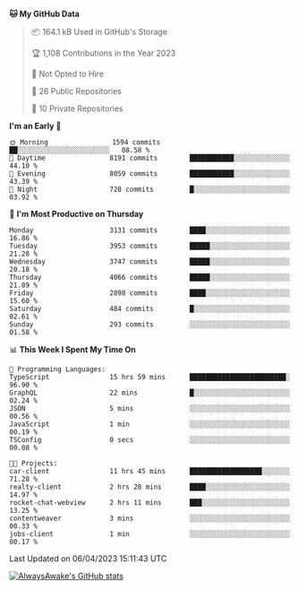 <!--START_SECTION:waka-->
**🐱 My GitHub Data** 

> 📦 164.1 kB Used in GitHub's Storage 
 > 
> 🏆 1,108 Contributions in the Year 2023
 > 
> 🚫 Not Opted to Hire
 > 
> 📜 26 Public Repositories 
 > 
> 🔑 10 Private Repositories 
 > 
**I'm an Early 🐤** 

```text
🌞 Morning                1594 commits        ██░░░░░░░░░░░░░░░░░░░░░░░   08.58 % 
🌆 Daytime                8191 commits        ███████████░░░░░░░░░░░░░░   44.10 % 
🌃 Evening                8059 commits        ███████████░░░░░░░░░░░░░░   43.39 % 
🌙 Night                  728 commits         █░░░░░░░░░░░░░░░░░░░░░░░░   03.92 % 
```
📅 **I'm Most Productive on Thursday** 

```text
Monday                   3131 commits        ████░░░░░░░░░░░░░░░░░░░░░   16.86 % 
Tuesday                  3953 commits        █████░░░░░░░░░░░░░░░░░░░░   21.28 % 
Wednesday                3747 commits        █████░░░░░░░░░░░░░░░░░░░░   20.18 % 
Thursday                 4066 commits        █████░░░░░░░░░░░░░░░░░░░░   21.89 % 
Friday                   2898 commits        ████░░░░░░░░░░░░░░░░░░░░░   15.60 % 
Saturday                 484 commits         █░░░░░░░░░░░░░░░░░░░░░░░░   02.61 % 
Sunday                   293 commits         ░░░░░░░░░░░░░░░░░░░░░░░░░   01.58 % 
```


📊 **This Week I Spent My Time On** 

```text
💬 Programming Languages: 
TypeScript               15 hrs 59 mins      ████████████████████████░   96.90 % 
GraphQL                  22 mins             █░░░░░░░░░░░░░░░░░░░░░░░░   02.24 % 
JSON                     5 mins              ░░░░░░░░░░░░░░░░░░░░░░░░░   00.56 % 
JavaScript               1 min               ░░░░░░░░░░░░░░░░░░░░░░░░░   00.19 % 
TSConfig                 0 secs              ░░░░░░░░░░░░░░░░░░░░░░░░░   00.08 % 

🐱‍💻 Projects: 
car-client               11 hrs 45 mins      ██████████████████░░░░░░░   71.28 % 
realty-client            2 hrs 28 mins       ████░░░░░░░░░░░░░░░░░░░░░   14.97 % 
rocket-chat-webview      2 hrs 11 mins       ███░░░░░░░░░░░░░░░░░░░░░░   13.25 % 
contentweaver            3 mins              ░░░░░░░░░░░░░░░░░░░░░░░░░   00.33 % 
jobs-client              1 min               ░░░░░░░░░░░░░░░░░░░░░░░░░   00.17 % 
```


 Last Updated on 06/04/2023 15:11:43 UTC
<!--END_SECTION:waka-->

[![AlwaysAwake's GitHub stats](https://github-readme-stats.vercel.app/api?username=AlwaysAwake&show_icons=true&theme=github_dark&count_private=true)](https://github.com/AlwaysAwake/AlwaysAwake)
